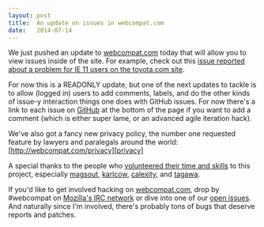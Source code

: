```yaml
---
layout: post
title:  An update on issues in webcompat.com
date:   2014-07-14
---
```


We just pushed an update to [webcompat.com][wc] today that will allow you to view issues inside of the site. For example, check out this [issue reported about a problem for IE 11 users on the toyota.com site][ie].

For now this is a READONLY update, but one of the next updates to tackle is to allow (logged in) users to add comments, labels, and do the other kinds of issue-y interaction things one does with GitHub issues. For now there's a link to each issue on [GitHub][webbugs] at the bottom of the page if you want to add a comment (which is either super lame, or an advanced agile iteration hack).

We've also got a fancy new privacy policy, the number one requested feature by lawyers and paralegals around the world: [http://webcompat.com/privacy][privacy]

A special thanks to the people who [volunteered their time and skills][c] to this project, especially [magsout][m], [karlcow][k], [calexity][ca], and [tagawa][t].

If you'd like to get involved hacking on [webcompat.com][wc], drop by #webcompat on [Mozilla's IRC network][irc] or dive into one of our [open issues][issues]. And naturally since I'm involved, there's probably tons of bugs that deserve reports and patches.

[wc]: http://webcompat.com
[ie]: http://webcompat.com/issues/181
[webbugs]: https://github.com/webcompat/web-bugs/issues?state=open
[issues]: https://github.com/webcompat/webcompat.com/issues?state=open
[irc]: https://wiki.mozilla.org/IRC
[c]: https://github.com/webcompat/webcompat.com/graphs/contributors
[m]: https://github.com/magsout/
[k]: https://github.com/karlcow/
[ca]: https://github.com/calexity/
[t]: https://github.com/tagawa/
[privacy]: http://webcompat.com/privacy